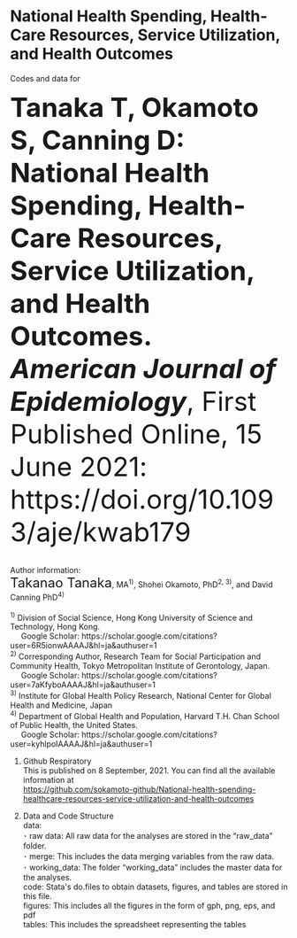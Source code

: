 # National Health Spending, Health-Care Resources, Service Utilization, and Health Outcomes

Codes and data for <br>
<p><font size="7"><b>Tanaka T, Okamoto S, Canning D: National Health Spending, Health-Care Resources, Service Utilization, and Health Outcomes. <br>
  <i>American Journal of Epidemiology</i></b>, First Published Online, 15 June 2021: https://doi.org/10.1093/aje/kwab179 <br> </font></p>
<br>
Author information: <br>
<font size="5">Takanao Tanaka</font>, MA<sup>1)</sup>, Shohei Okamoto, PhD<sup>2, 3)</sup>, and David Canning PhD<sup>4)</sup><br>
<br>
<sup>1)</sup> Division of Social Science, Hong Kong University of Science and Technology, Hong Kong. <br>
&nbsp;&nbsp;&nbsp;&nbsp;&nbsp;Google Scholar:&nbsp;https://scholar.google.com/citations?user=6R5ionwAAAAJ&hl=ja&authuser=1 <br>
<sup>2)</sup> Corresponding Author, Research Team for Social Participation and Community Health, Tokyo Metropolitan Institute of Gerontology, Japan. <br>
&nbsp;&nbsp;&nbsp;&nbsp;&nbsp;Google Scholar:&nbsp;https://scholar.google.com/citations?user=7aKfyboAAAAJ&hl=ja&authuser=1 <br>
<sup>3)</sup> Institute for Global Health Policy Research, National Center for Global Health and Medicine, Japan <br>
<sup>4)</sup> Department of Global Health and Population, Harvard T.H. Chan School of Public Health, the United States. <br>
&nbsp;&nbsp;&nbsp;&nbsp;&nbsp;Google Scholar:&nbsp;https://scholar.google.com/citations?user=kyhlpoIAAAAJ&hl=ja&authuser=1 <br>

1.	Github Respiratory <br>
This is published on 8 September, 2021. You can find all the available information at <br>
https://github.com/sokamoto-github/National-health-spending-healthcare-resources-service-utilization-and-health-outcomes <br>

2.	Data and Code Structure <br>
data: <br>
･	raw data: All raw data for the analyses are stored in the “raw_data” folder. <br>
･	merge: This includes the data merging variables from the raw data. <br>
･	working_data: The folder “working_data” includes the master data for the analyses. <br>
code: Stata's do.files to obtain datasets, figures, and tables are stored in this file. <br>
figures: This includes all the figures in the form of gph, png, eps, and pdf <br>
tables: This includes the spreadsheet representing the tables <br>
